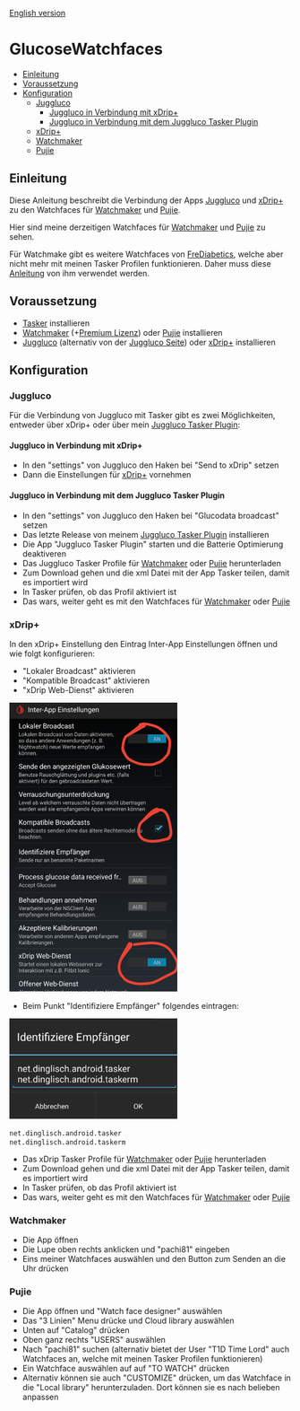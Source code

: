 [English version](README.md)

GlucoseWatchfaces <!-- omit in toc -->
=================

- [Einleitung](#einleitung)
- [Voraussetzung](#voraussetzung)
- [Konfiguration](#konfiguration)
  - [Juggluco](#juggluco)
    - [Juggluco in Verbindung mit xDrip+](#juggluco-in-verbindung-mit-xdrip)
    - [Juggluco in Verbindung mit dem Juggluco Tasker Plugin](#juggluco-in-verbindung-mit-dem-juggluco-tasker-plugin)
  - [xDrip+](#xdrip)
  - [Watchmaker](#watchmaker)
  - [Pujie](#pujie)


## Einleitung

Diese Anleitung beschreibt die Verbindung der Apps [Juggluco](https://play.google.com/store/apps/details?id=tk.glucodata) und [xDrip+](https://github.com/NightscoutFoundation/xDrip) zu den Watchfaces für [Watchmaker](https://play.google.com/store/apps/details?id=slide.watchFrenzy) und [Pujie](https://play.google.com/store/apps/details?id=com.pujie.wristwear.pujieblack).

Hier sind meine derzeitigen Watchfaces für [Watchmaker](https://getwatchmaker.com/user/HkH1oOOtB) und [Pujie](images/Pujie_Black_Watchfaces.jpg) zu sehen.

Für Watchmake gibt es weitere Watchfaces von [FreDiabetics](https://getwatchmaker.com/user/Bkd6tbYxr), welche aber nicht mehr mit meinen Tasker Profilen funktionieren. Daher muss diese [Anleitung](https://github.com/FreDiabetics/xDrip--Tasker-Tizen-Watchface-Integration) von ihm verwendet werden.

## Voraussetzung

* [Tasker](https://play.google.com/store/apps/details?id=net.dinglisch.android.taskerm) installieren
* [Watchmaker](https://play.google.com/store/apps/details?id=slide.watchFrenzy) (+[Premium Lizenz](https://play.google.com/store/apps/details?id=slide.watchFrenzy.premium)) oder [Pujie](https://play.google.com/store/apps/details?id=com.pujie.wristwear.pujieblack) installieren
* [Juggluco](https://play.google.com/store/apps/details?id=tk.glucodata) (alternativ von der [Juggluco Seite](http://jkaltes.byethost16.com/Juggluco/download.html)) oder [xDrip+](https://github.com/NightscoutFoundation/xDrip) installieren

## Konfiguration
### Juggluco
Für die Verbindung von Juggluco mit Tasker gibt es zwei Möglichkeiten, entweder über xDrip+ oder über mein [Juggluco Tasker Plugin](https://github.com/pachi81/JugglucoTaskerPlugin):

#### Juggluco in Verbindung mit xDrip+
  * In den "settings" von Juggluco den Haken bei "Send to xDrip" setzen
  * Dann die Einstellungen für [xDrip+](#xdrip) vornehmen

#### Juggluco in Verbindung mit dem Juggluco Tasker Plugin
  * In den "settings" von Juggluco den Haken bei "Glucodata broadcast" setzen
  * Das letzte Release von meinem [Juggluco Tasker Plugin](https://github.com/pachi81/JugglucoTaskerPlugin/releases) installieren
  * Die App "Juggluco Tasker Plugin" starten und die Batterie Optimierung deaktiveren
  * Das Juggluco Tasker Profile für [Watchmaker](TaskerProfiles/Watchmaker/Glucodata_Broadcast_Watchmaker.prf.xml) oder [Pujie](TaskerProfiles/Pujie/Glucodata_Broadcast_Pujie.prf.xml) herunterladen
  * Zum Download gehen und die xml Datei mit der App Tasker teilen, damit es importiert wird
  * In Tasker prüfen, ob das Profil aktiviert ist
  * Das wars, weiter geht es mit den Watchfaces für [Watchmaker](#watchmaker) oder [Pujie](#pujie)

### xDrip+
In den xDrip+ Einstellung den Eintrag Inter-App Einstellungen öffnen und wie folgt konfigurieren:
   * "Lokaler Broadcast" aktivieren
   * "Kompatible Broadcast" aktivieren
   * "xDrip Web-Dienst" aktivieren 

<img src='images/xDrip_InterAppSettings_DE.png' width=300>

   * Beim Punkt "Identifiziere Empfänger" folgendes eintragen: 
    
<img src='images/xDrip+Identify_receiver_DE.jpg' width=300>

```
net.dinglisch.android.tasker
net.dinglisch.android.taskerm
```    
   * Das xDrip Tasker Profile für [Watchmaker](TaskerProfiles/Watchmaker/xDrip_Broadcast_Watchmaker.prf.xml) oder [Pujie](TaskerProfiles/Pujie/xDrip_Broadcast_Pujie.prf.xml) herunterladen
   * Zum Download gehen und die xml Datei mit der App Tasker teilen, damit es importiert wird
   * In Tasker prüfen, ob das Profil aktiviert ist
   * Das wars, weiter geht es mit den Watchfaces für [Watchmaker](#watchmaker) oder [Pujie](#pujie)
  
### Watchmaker
   * Die App öffnen
   * Die Lupe oben rechts anklicken und "pachi81" eingeben
   * Eins meiner Watchfaces auswählen und den Button zum Senden an die Uhr drücken

### Pujie
   * Die App öffnen und "Watch face designer" auswählen
   * Das "3 Linien" Menu drücke und Cloud library auswählen
   * Unten auf "Catalog" drücken
   * Oben ganz rechts "USERS" auswählen
   * Nach "pachi81" suchen (alternativ bietet der User "T1D Time Lord" auch Watchfaces an, welche mit meinen Tasker Profilen funktionieren)
   * Ein Watchface auswählen auf auf "TO WATCH" drücken
   * Alternativ können sie auch "CUSTOMIZE" drücken, um das Watchface in die "Local library" herunterzuladen. Dort können sie es nach belieben anpassen
